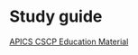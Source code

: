 # Study guide

[APICS CSCP Education Material](http://www.apics.org/credentials-education/credentials/cscp/preparation/references)


